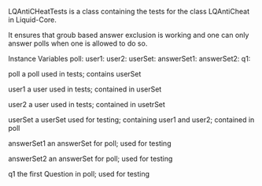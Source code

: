 LQAntiCHeatTests is a class containing the tests for the class LQAntiCheat in Liquid-Core.

It ensures that groub based answer exclusion is working and one can only answer polls when one is allowed to do so.

Instance Variables
	poll:		<LQPoll>
	user1:	<LQUser>
	user2:	<LQUser>
	userSet:				<LQUserSet>
	answerSet1:	<LQAnswerSet>
	answerSet2: 	<LQAnswerSet>
	q1:	 		<LQMultiChoiceQuestion>

poll
	a poll used in tests; contains userSet 

user1
	a user used in tests; contained in userSet

user2
	a user used in tests; contained in usetrSet

userSet
	a userSet used for testing; containing user1 and user2; contained in poll
	
answerSet1
	an answerSet for poll; used for testing
	
answerSet2
	an answerSet for poll; used for testing
	
q1
	the first Question in poll; used for testing
